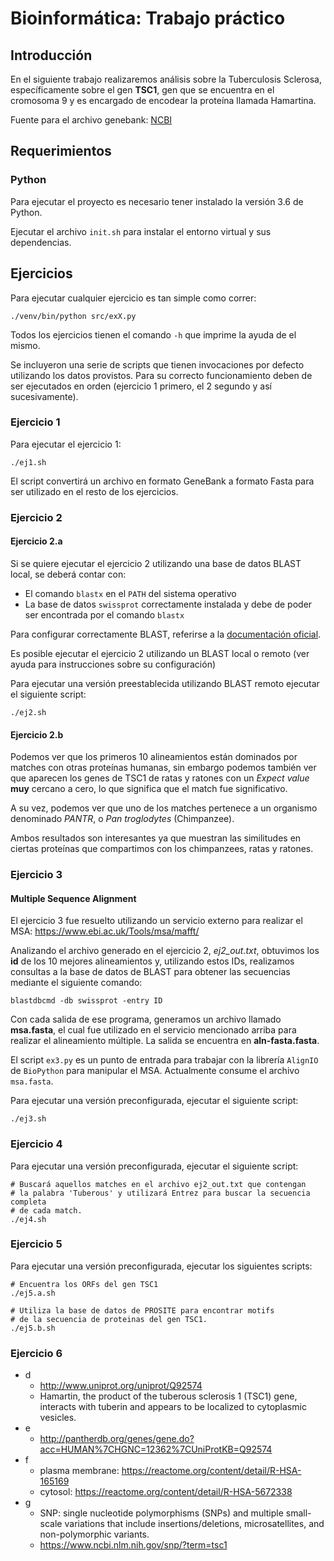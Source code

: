 # Bioinformática: Trabajo práctico


## Introducción

En el siguiente trabajo realizaremos análisis sobre la Tuberculosis Sclerosa, específicamente sobre el gen **TSC1**, gen que se encuentra en el cromosoma 9 y es encargado de encodear la proteína llamada Hamartina.

Fuente para el archivo genebank: [NCBI](https://www.ncbi.nlm.nih.gov/nuccore/NG_012386.1?from=5001&to=58286&report=genbank)

## Requerimientos

### Python
Para ejecutar el proyecto es necesario tener instalado la versión 3.6 de Python.

Ejecutar el archivo `init.sh` para instalar el entorno virtual y sus dependencias.

## Ejercicios

Para ejecutar cualquier ejercicio es tan simple como correr:
```
./venv/bin/python src/exX.py
```

Todos los ejercicios tienen el comando `-h` que imprime la ayuda de el mismo.

Se incluyeron una serie de scripts que tienen invocaciones por defecto utilizando los datos provistos.
Para su correcto funcionamiento deben de ser ejecutados en orden (ejercicio 1 primero, el 2 segundo y así sucesivamente).

### Ejercicio 1
Para ejecutar el ejercicio 1:
```
./ej1.sh
```
El script convertirá un archivo en formato GeneBank a formato Fasta para ser utilizado en el resto de los ejercicios.

### Ejercicio 2
#### Ejercicio 2.a

Si se quiere ejecutar el ejercicio 2 utilizando una base de datos BLAST local, se deberá contar con:

- El comando `blastx` en el `PATH` del sistema operativo
- La base de datos `swissprot` correctamente instalada y debe de poder ser encontrada por el comando `blastx`

Para configurar correctamente BLAST, referirse a la [documentación oficial](https://www.ncbi.nlm.nih.gov/books/NBK279690/).

Es posible ejecutar el ejercicio 2 utilizando un BLAST local o remoto (ver ayuda para instrucciones sobre su configuración)

Para ejecutar una versión preestablecida utilizando BLAST remoto ejecutar el siguiente script:
```
./ej2.sh
```

#### Ejercicio 2.b

Podemos ver que los primeros 10 alineamientos están dominados por matches con otras proteínas humanas, sin embargo podemos también ver que aparecen los genes de TSC1 de ratas y ratones con un *Expect value* **muy** cercano a cero, lo que significa que el match fue significativo.

A su vez, podemos ver que uno de los matches pertenece a un organismo denominado *PANTR*, o *Pan troglodytes* (Chimpanzee).

Ambos resultados son interesantes ya que muestran las similitudes en ciertas proteínas que compartimos con los chimpanzees, ratas y ratones.


### Ejercicio 3

#### Multiple Sequence Alignment
El ejercicio 3 fue resuelto utilizando un servicio externo para realizar el MSA: https://www.ebi.ac.uk/Tools/msa/mafft/

Analizando el archivo generado en el ejercicio 2, *ej2_out.txt*, obtuvimos los **id** de los 10 mejores alineamientos y, utilizando estos IDs, realizamos consultas a la base de datos de BLAST para obtener las secuencias mediante el siguiente comando:

```
blastdbcmd -db swissprot -entry ID
```

Con cada salida de ese programa, generamos un archivo llamado **msa.fasta**, el cual fue utilizado en el servicio mencionado arriba para realizar el alineamiento múltiple.
La salida se encuentra en **aln-fasta.fasta**.

El script `ex3.py` es un punto de entrada para trabajar con la librería `AlignIO` de `BioPython` para manipular el MSA. Actualmente consume el archivo `msa.fasta`.

Para ejecutar una versión preconfigurada, ejecutar el siguiente script:

```
./ej3.sh
```

### Ejercicio 4

Para ejecutar una versión preconfigurada, ejecutar el siguiente script:

```
# Buscará aquellos matches en el archivo ej2_out.txt que contengan
# la palabra 'Tuberous' y utilizará Entrez para buscar la secuencia completa
# de cada match.
./ej4.sh
```

### Ejercicio 5

Para ejecutar una versión preconfigurada, ejecutar los siguientes scripts:

```
# Encuentra los ORFs del gen TSC1
./ej5.a.sh

# Utiliza la base de datos de PROSITE para encontrar motifs
# de la secuencia de proteinas del gen TSC1.
./ej5.b.sh
```

### Ejercicio 6

- d
    - http://www.uniprot.org/uniprot/Q92574
    - Hamartin, the product of the tuberous sclerosis 1 (TSC1) gene, interacts with tuberin and appears to be localized to cytoplasmic vesicles.
- e
    - http://pantherdb.org/genes/gene.do?acc=HUMAN%7CHGNC=12362%7CUniProtKB=Q92574
- f
    - plasma membrane: https://reactome.org/content/detail/R-HSA-165169
    - cytosol: https://reactome.org/content/detail/R-HSA-5672338
- g
    - SNP: single nucleotide polymorphisms (SNPs) and multiple small-scale variations that include insertions/deletions, microsatellites, and non-polymorphic variants.
    - https://www.ncbi.nlm.nih.gov/snp/?term=tsc1